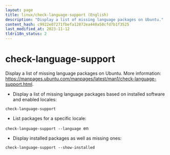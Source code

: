 ```yaml
---
layout: page
title: linux/check-language-support (English)
description: "Display a list of missing language packages on Ubuntu."
content_hash: c9922e07271fbefa12872ea440a50cfd7b1f3525
last_modified_at: 2023-11-12
tldri18n_status: 2
---
```

# check-language-support

Display a list of missing language packages on Ubuntu.
More information: <https://manpages.ubuntu.com/manpages/latest/man1/check-language-support.html>.

- Display a list of missing language packages based on installed software and enabled locales:

`check-language-support`

- List packages for a specific locale:

`check-language-support --language `<span class="tldr-var badge badge-pill bg-dark-lm bg-white-dm text-white-lm text-dark-dm font-weight-bold">en</span>

- Display installed packages as well as missing ones:

`check-language-support --show-installed`

